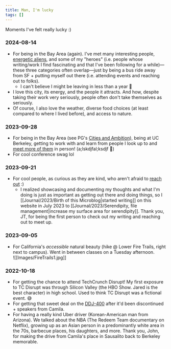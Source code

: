 ```yaml
---
title: Man, I'm lucky
tags: []
---
```

Moments I've felt really lucky :) 
### 2024-08-14
- For being in the Bay Area (again). I've met many interesting people, [energetic aliens](https://stephenmalina.com/post/2021-07-01-energetic-aliens-among-us/), and some of my "heroes" (i.e. people whose writing/work I find fascinating and that I've been following for a while)—these three categories often overlap—just by being a bus ride away from SF + putting myself out there (i.e. attending events and reaching out to folks).
	- I can't believe I might be leaving in less than a year 🥲
- I love this city, its energy, and the people it attracts. And how, despite taking their work very seriously, people often don't take themselves as seriously. 
- Of course, I also love the weather, diverse food choices (at least compared to where I lived before), and access to nature.
### 2023-09-28
- For being in the Bay Area (see PG's [Cities and Ambition](https://paulgraham.com/cities.html)), being at UC Berkeley, getting to work with and learn from people I look up to and [meet more of them](https://innovativegenomics.org/inside-igi-health/) in person! (a;lskdjfal;ksdjf 🤯)
- For cool conference swag lol
### 2023-09-21
- For cool people, as curious as they are kind, who aren't afraid to [reach out](https://heidihuang.xyz/contact) :) 
	- I realized showcasing and documenting my thoughts and what I'm doing is just as important as getting out there and doing things, so I [[Journal/2023/Birth of this Microblog|started writing]] on this website in July 2023 to [[Journal/2023/Serendipity, file management|increase my surface area for serendipity]]. Thank you, JT, for being the first person to check out my writing and reaching out to meet up.
### 2023-09-05 
- For California's *accessible* natural beauty (hike @ Lower Fire Trails, right next to campus). Went in between classes on a Tuesday afternoon.<br>
![[Images/FireTrails1.jpg]]<br>
### 2022-10-18
- For getting the chance to attend TechCrunch Disrupt! My first exposure to TC Disrupt was through Silicon Valley (the HBO Show. Jared is the best character) in high school. Used to think TC Disrupt was a fictional event. 😅
- For getting that sweet deal on the [DDJ-400](https://www.pioneerdj.com/en/product/controller/ddj-400/gold/overview/) after it'd been discontinued + speakers from Camila.
- For having a really kind Uber driver (Korean-American man from Arizona). We talked about the NBA (The Redeem Team documentary on Netflix), growing up as an Asian person in a predominantly white area in the 70s, barbecue places, his daughters, and more. Thank you, John, for making the drive from Camila's place in Sausalito back to Berkeley memorable.
